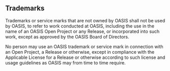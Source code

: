 ## Trademarks

Trademarks or service marks that are not owned by OASIS shall not be used by OASIS, to refer to work conducted at OASIS, including the use in the name of an OASIS Open Project or any Release, or incorporated into such work, except as approved by the OASIS Board of Directors.

No person may use an OASIS trademark or service mark in connection with an Open Project, a Release or otherwise, except in compliance with the Applicable License for a Release or otherwise according to such license and usage guidelines as OASIS may from time to time require.